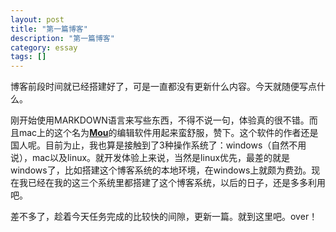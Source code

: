 ```yaml
---
layout: post
title: "第一篇博客"
description: "第一篇博客"
category: essay
tags: []
---
```



博客前段时间就已经搭建好了，可是一直都没有更新什么内容。今天就随便写点什么。

刚开始使用MARKDOWN语言来写些东西，不得不说一句，体验真的很不错。而且mac上的这个名为[**Mou**](http://mouapp.com/)的编辑软件用起来蛮舒服，赞下。这个软件的作者还是国人呢。目前为止，我也算是接触到了3种操作系统了：windows（自然不用说），mac以及linux。就开发体验上来说，当然是linux优先，最差的就是windows了，比如搭建这个博客系统的本地环境，在windows上就颇为费劲。现在我已经在我的这三个系统里都搭建了这个博客系统，以后的日子，还是多多利用吧。

差不多了，趁着今天任务完成的比较快的间隙，更新一篇。就到这里吧。over！
